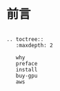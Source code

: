 # 前言

```eval_rst

.. toctree::
   :maxdepth: 2

   why
   preface
   install
   buy-gpu
   aws
```
